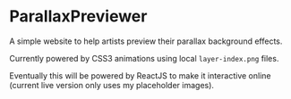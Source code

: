 # ParallaxPreviewer

A simple website to help artists preview their parallax background effects.

Currently powered by CSS3 animations using local `layer-index.png` files. 

Eventually this will be powered by ReactJS to make it interactive online (current live version only uses my placeholder images).
